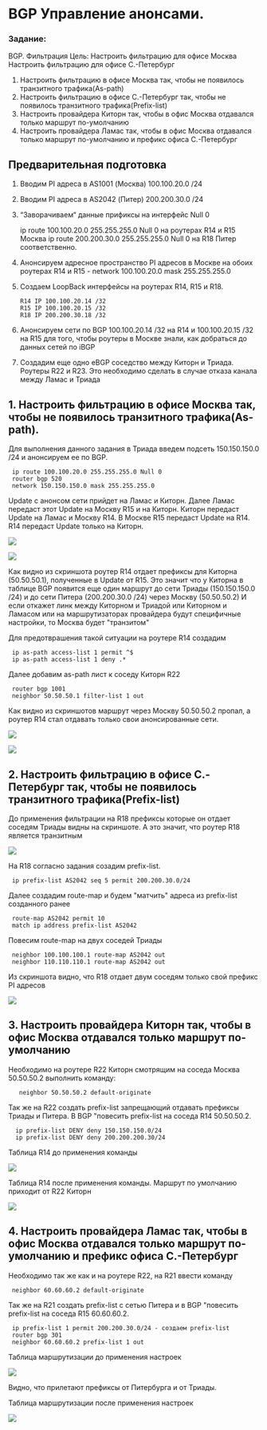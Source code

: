 #  BGP Управление анонсами.

###  Задание:

BGP. Фильтрация
Цель: Настроить фильтрацию для офисе Москва
Настроить фильтрацию для офисе С.-Петербург


1. Настроить фильтрацию в офисе Москва так, чтобы не появилось транзитного трафика(As-path)
2. Настроить фильтрацию в офисе С.-Петербург так, чтобы не появилось транзитного трафика(Prefix-list)
3. Настроить провайдера Киторн так, чтобы в офис Москва отдавался только маршрут по-умолчанию
4. Настроить провайдера Ламас так, чтобы в офис Москва отдавался только маршрут по-умолчанию и префикс офиса С.-Петербург

## Предварительная подготовка
1.	Вводим PI адреса в AS1001 (Москва) 100.100.20.0 /24
2.	Вводим PI адреса в AS2042 (Питер) 200.200.30.0 /24
3.	“Заворачиваем“ данные прификсы на интерфейс Null 0 
	 
	   ip route 100.100.20.0 255.255.255.0 Null 0 на роутерах R14 и R15 Москва 
        ip route 200.200.30.0 255.255.255.0 Null 0 на R18 Питер соответственно. 
4.	Анонсируем адресное пространство PI адресов в Москве на обоих роутерах R14 и R15 - network 100.100.20.0 mask 255.255.255.0
5.	Создаем LoopBack интерфейсы на роутерах R14, R15 и R18. 

        R14 IP 100.100.20.14 /32
        R15 IP 100.100.20.15 /32 
        R18 IP 200.200.30.18 /32
6.	Анонсируем сети по BGP 100.100.20.14 /32 на R14 и 100.100.20.15 /32 на R15 для того, чтобы роутеры в Москве знали, как добраться до данных сетей по iBGP
7.	Создадим еще одно eBGP соседство между Киторн и Триада. Роутеры R22 и R23.  Это необходимо сделать в случае отказа канала между Ламас и Триада


## 1. Настроить фильтрацию в офисе Москва так, чтобы не появилось транзитного трафика(As-path).

Для выполнения данного задания в Триада введем подсеть 150.150.150.0 /24 и анонсируем ее по BGP. 

     ip route 100.100.20.0 255.255.255.0 Null 0
     router bgp 520
     network 150.150.150.0 mask 255.255.255.0
     
 Update с анонсом сети прийдет на Ламас и Киторн. Далее Ламас передаст этот Update на Москву R15 и на Киторн. Киторн передаст Update на Ламас и Москву R14. В Москве R15 передаст Update на R14. R14 передаст Update только на Киторн. 
 
 ![](R14.png)
 
 ![](R22.png)
 
Как видно из скриншота роутер R14 отдает префиксы для Киторна (50.50.50.1), полученные в Update от R15. Это значит что у Киторна в таблице BGP появится еще один маршрут до сети Триады (150.150.150.0 /24) и до сети Питера (200.200.30.0 /24) через Москву (50.50.50.2) И если откажет линк между Киторном и Триадой или Киторном и Ламасом или на маршрутизаторах провайдера будут специфичные настройки, то Москва будет "транзитом" 

Для предотврашения такой ситуации на роутере R14 создадим

     ip as-path access-list 1 permit ^$
     ip as-path access-list 1 deny .*
     
Далее добавим as-path лист к соседу Киторн R22

     router bgp 1001
     neighbor 50.50.50.1 filter-list 1 out
     
Как видно из скриншотов маршрут через Москву 50.50.50.2 пропал, а роутер R14 стал отдавать только свои анонсированные сети.

![](R22_2.png)

![](R14_2.png)

 
 
## 2. Настроить фильтрацию в офисе С.-Петербург так, чтобы не появилось транзитного трафика(Prefix-list)

До применения фильтрации на R18 префиксы которые он отдает соседям Триады видны на скриншоте. А это значит, что роутер R18 является транзитным

![](R18_2.png)  

На R18 согласно задания созадим prefix-list.

     ip prefix-list AS2042 seq 5 permit 200.200.30.0/24
     
Далее создадим route-map и будем "матчить" адреса из prefix-list созданного ранее

     route-map AS2042 permit 10
     match ip address prefix-list AS2042
     
Повесим route-map на двух соседей Триады
     
     neighbor 100.100.100.1 route-map AS2042 out
     neighbor 110.110.110.1 route-map AS2042 out
     
Из скриншота видно, что R18 отдает двум соседям только свой префикс PI адресов

 ![](R18.png)    


## 3. Настроить провайдера Киторн так, чтобы в офис Москва отдавался только маршрут по-умолчанию

Необходимо на роутере R22 Киторн смотрящим на соседа Москва 50.50.50.2 выполнить команду:
    
       neighbor 50.50.50.2 default-originate 
 
 Так же на R22 создать prefix-list запрещающий отдавать префиксы Триады и Питера. В BGP "повесить prefix-list на соседа R14 50.50.50.2.
 
      ip prefix-list DENY deny 150.150.150.0/24
      ip prefix-list DENY deny 200.200.200.30/24
       
 Таблица R14 до применения команды
 
  ![](R14_3.png) 
  
 Таблица R14 после применения команды. Маршрут по умолчанию приходит от R22 Киторн
 
  ![](R14_4.png) 

## 4. Настроить провайдера Ламас так, чтобы в офис Москва отдавался только маршрут по-умолчанию и префикс офиса С.-Петербург

Необходимо так же как и на роутере R22, на R21 ввести команду

     neighbor 60.60.60.2 default-originate 
     
Так же на R21 создать prefix-list с сетью Питера и в BGP "повесить prefix-list на соседа R15 60.60.60.2. 

     ip prefix-list 1 permit 200.200.30.0/24 - создаем prefix-list
     router bgp 301
     neighbor 60.60.60.2 prefix-list 1 out
 
 Таблица маршрутизации до применения настроек
 
   ![](R15.png) 
   
 Видно, что прилетают префиксы от Питербурга и от Триады.  
 
 
 Таблица маршрутизации после применения настроек
 
   ![](R15_2.png) 
